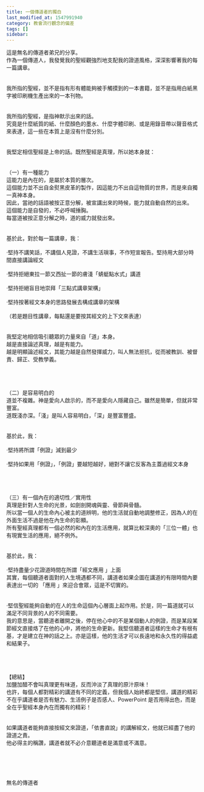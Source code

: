 ```yaml
---
title: 一個傳道者的獨白
last_modified_at: 1547991940
category: 教會流行觀念的偏差
tags: []
sidebar: 
---
```


<p>這是無名的傳道者弟兄的分享。<!--more--><br/>作為一個傳道人，我發覺我的聖經觀強烈地支配我的證道風格，深深影響著我的每一篇講章。<br/> <br/><br/>我所指的聖經，並不是指有形有體能夠被手觸摸到的一本書籍，並不是指用白紙黑字被印刷機生產出來的一本刊物。<br/> <br/><br/>我所指的聖經，是指神默示出來的話。<br/>究竟是什麼紙質的紙、什麼顏色的墨水、什麼字體印刷、或是用錄音帶以聲音格式來表達，這一些在本質上是沒有什麼分別。<br/> <br/><br/>我堅定相信聖經是上帝的話。既然聖經是真理，所以她本身就：<br/> <br/><br/>（一）有一種能力<br/>這能力是內在的，是屬於本質的層次。<br/>這個能力並不出自金熨黑皮革的製作，因這能力不出自這物質的世界，而是來自獨一真神本身。<br/>因此，當祂的話語被按正意分解，被宣講出來的時候，能力就自動自然的出來。<br/>這個能力是自發的，不必呼喊捶胸。<br/>每當道被按正意分解之時，道的威力就發出來。<br/> <br/><br/>基於此，對於每一篇講章，我：<br/> <br/>‧堅持不講笑話，不講個人見證，不講生活瑣事，不作短宣報告。堅持用大部分時間直接講論經文<br/> <br/>‧堅持拒絕東拉一節又西扯一節的膚淺「蜻蜓點水式」講道<br/> <br/>‧堅持拒絕盲目地崇拜「三點式講章架構」<br/> <br/>‧堅持按著經文本身的思路發展去構成講章的架構<br/> <br/>（若是題目性講章，每點還是要按其經文的上下文來表達）<br/> <br/><br/>我堅定地相信吸引聽眾的力量來自「道」本身。<br/>越是直接論述真理，越是有能力。<br/>越是明顯論述經文，其能力越是自然發揮威力，叫人無法拒抗，從而被教訓、被督責、歸正、受教學義。<br/><br/><br/><br/><br/>（二）是容易明白的<br/>道並不複雜。神是愛向人啟示的，而不是愛向人隱藏自己。雖然是簡單，但就非常豐富。<br/>道既淺亦深。「淺」是叫人容易明白，「深」是豐富豐盛。<br/> <br/><br/>基於此，我：<br/> <br/>‧堅持將所謂「例證」減到最少<br/> <br/>‧堅持如果用「例證」，「例證」要越短越好，絕對不讓它反客為主蓋過經文本身<br/> <br/><br/><br/><br/>（三）有一個內在的適切性／實用性<br/>真理是針對人生命的光景，如劍剖開魂與靈、骨節與骨髓。<br/>所以當一個人的生命內心被主的道辨明，他的生活就自動地調整修正，因為人的在外面生活不過是他在內生命的彰顯。<br/>所有聖經真理都有一個必然的和內在的生活應用，就算比較深奧的「三位一體」也有現實生活的應用，絕不例外。<br/> <br/><br/>基於此，我：<br/> <br/>‧堅持盡量少花證道時間在所謂「經文應用 」上面<br/>其實，每個聽道者面對的人生境遇都不同，講道者如果企圖在講道的有限時間內要表達出一切的 「應用 」來迎合會眾，這是不切實的。<br/> <br/><br/>‧堅信聖經能夠自動的在人的生命這個內心層面上起作用。於是，同一篇道就可以滿足不同背景的人的不同需要。<br/>我的意思是，當聽道者離開之後，停在他心中的不是某個動人的例證，而是某段某節經文直接烙了在他的心中，將他的生命更新。我堅信聽道者這樣的生命才有根有基，才是建立在神的話之上。亦是這樣，他的生活才可以長遠地和永久性的得益處和結果子。<br/><br/><br/><br/><br/>【總結】<br/>加鹽加醋不會叫真理更有味道，反而沖淡了真理的原汁原味！<br/>也許，每個人都對精彩的講道有不同的定義，但我個人始終都是堅信，講道的精彩不在乎講道者是否有魅力、生活例子是否感人、PowerPoint 是否用得出色，而是全在乎聖經本身內在而獨有的精彩！<br/><br/><br/>如果講道者能夠直接按經文來證道，「依書直說」的講解經文，他就已經盡了他的證道之責。<br/>他必得主的稱讚，講道者就不必介意聽道者是滿意或不滿意。<br/><br/><br/><br/><br/><br/>無名的傳道者<br/><br/><br/><br/><br/><br/></p>
